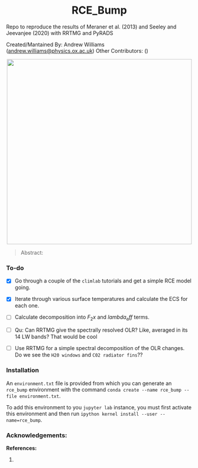 # <div align="center"> RCE_Bump </div>
Repo to reproduce the results of Meraner et al. (2013) and Seeley and Jeevanjee (2020) with RRTMG and PyRADS


Created/Mantained By: Andrew Williams (andrew.williams@physics.ox.ac.uk)
Other Contributors: ()

<p align="center">
  <img src="seeley_jeevanjee_2020.png" width="500" />
</p>

> Abstract: 

### To-do

 - [x] Go through a couple of the `climlab` tutorials and get a simple RCE model going. 
 - [x] Iterate through various surface temperatures and calculate the ECS for each one.
 - [ ] Calculate decomposition into $F_2x$ and $lambda_eff$ terms.
 
 - [ ] Qu: Can RRTMG give the spectrally resolved OLR? Like, averaged in its 14 LW bands? That would be cool
 
 - [ ] Use RRTMG for a simple spectral decomposition of the OLR changes. Do we see the `H20 windows` and `C02 radiator fins`??

### Installation

An `environment.txt` file is provided from which you can generate an `rce_bump` environment with the command `conda create --name rce_bump --file environment.txt`. 

To add this environment to you `jupyter lab` instance, you must first activate this environment and then run `ipython kernel install --user --name=rce_bump`.


### Acknowledgements:

**References:**

1) 

